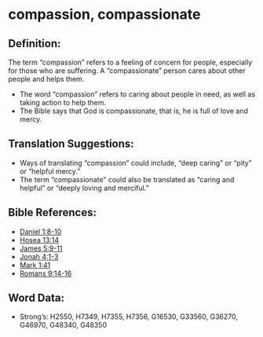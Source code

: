 # compassion, compassionate

## Definition:

The term “compassion” refers to a feeling of concern for people, especially for those who are suffering. A “compassionate” person cares about other people and helps them.

* The word “compassion” refers to caring about people in need, as well as taking action to help them.
* The Bible says that God is compassionate, that is, he is full of love and mercy.

## Translation Suggestions:

* Ways of translating “compassion” could include, “deep caring” or “pity” or “helpful mercy.”
* The term “compassionate” could also be translated as “caring and helpful” or “deeply loving and merciful.”

## Bible References:

* [Daniel 1:8-10](rc://en/tn/help/dan/01/08)
* [Hosea 13:14](rc://en/tn/help/hos/13/14)
* [James 5:9-11](rc://en/tn/help/jas/05/09)
* [Jonah 4:1-3](rc://en/tn/help/jon/04/01)
* [Mark 1:41](rc://en/tn/help/mrk/01/41)
* [Romans 9:14-16](rc://en/tn/help/rom/09/14)

## Word Data:

* Strong’s: H2550, H7349, H7355, H7356, G16530, G33560, G36270, G46970, G48340, G48350
